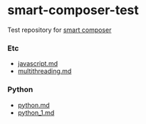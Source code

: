 # smart-composer-test
Test repository for [smart composer](https://github.com/FacerAin/smart-composer)

<!-- START DOCS LIST -->
### Etc

- [javascript.md](docs/Etc/javascript.md)
- [multithreading.md](docs/Etc/multithreading.md)

### Python

- [python.md](docs/Python/python.md)
- [python_1.md](docs/Python/python_1.md)

<!-- END DOCS LIST -->
